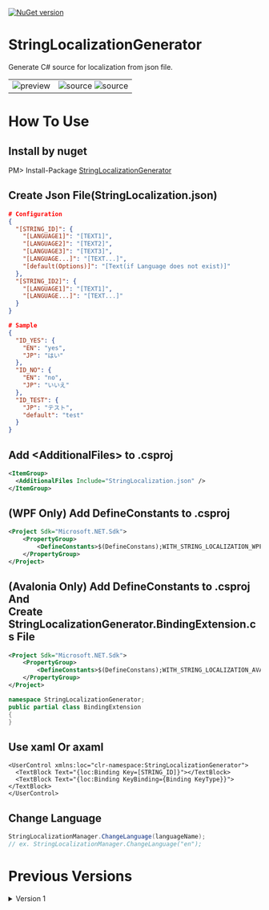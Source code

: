 [![NuGet version](https://badge.fury.io/nu/StringLocalizationGenerator.svg)](https://badge.fury.io/nu/StringLocalizationGenerator)

# StringLocalizationGenerator
Generate C# source for localization from json file.

|  |  |
|---|---|
| ![preview](https://user-images.githubusercontent.com/114784289/280459762-728222c9-7fa1-45a4-ab21-3e1bd90c8f88.gif) | ![source](https://user-images.githubusercontent.com/114784289/280459845-4d635ad1-7385-4144-b5f9-be71906cb02f.png) ![source](https://user-images.githubusercontent.com/114784289/280460029-613b3a3c-8f27-4690-ad60-00eb34de636c.png)  |

# How To Use
## Install by nuget
PM> Install-Package [StringLocalizationGenerator](https://www.nuget.org/packages/StringLocalizationGenerator)

## Create Json File(StringLocalization.json)
```json
# Configuration
{
  "[STRING_ID]": {
    "[LANGUAGE1]": "[TEXT1]",
    "[LANGUAGE2]": "[TEXT2]",
    "[LANGUAGE3]": "[TEXT3]",
    "[LANGUAGE...]": "[TEXT...]",
    "[default(Options)]": "[Text(if Language does not exist)]"
  },
  "[STRING_ID2]": {
    "[LANGUAGE1]": "[TEXT1]",
    "[LANGUAGE...]": "[TEXT...]"
  }
}
```
```json
# Sample
{
  "ID_YES": {
    "EN": "yes",
    "JP": "はい"
  },
  "ID_NO": {
    "EN": "no",
    "JP": "いいえ"
  },
  "ID_TEST": {
    "JP": "テスト",
    "default": "test"
  }
}
```

## Add \<AdditionalFiles\> to .csproj
```xml
<ItemGroup>
  <AdditionalFiles Include="StringLocalization.json" />
</ItemGroup>
```

## (WPF Only) Add DefineConstants to .csproj
```xml
<Project Sdk="Microsoft.NET.Sdk">
	<PropertyGroup>
		<DefineConstants>$(DefineConstans);WITH_STRING_LOCALIZATION_WPF_MARKUP</DefineConstants>
	</PropertyGroup>
</Project>
```

## (Avalonia Only) Add DefineConstants to .csproj And <br/>Create StringLocalizationGenerator.BindingExtension.cs File
```xml
<Project Sdk="Microsoft.NET.Sdk">
	<PropertyGroup>
		<DefineConstants>$(DefineConstans);WITH_STRING_LOCALIZATION_AVALONIA_MARKUP</DefineConstants>
	</PropertyGroup>
</Project>
```
```csharp
namespace StringLocalizationGenerator;
public partial class BindingExtension
{
}
```

## Use xaml Or axaml
```xaml
<UserControl xmlns:loc="clr-namespace:StringLocalizationGenerator">
  <TextBlock Text="{loc:Binding Key=[STRING_ID]}"></TextBlock>
  <TextBlock Text="{loc:Binding KeyBinding={Binding KeyType}}"></TextBlock>
</UserControl>
```

## Change Language
```csharp
StringLocalizationManager.ChangeLanguage(languageName);
// ex. StringLocalizationManager.ChangeLanguage("en");
```

# Previous Versions
<details>
<summary>Version 1</summary>
  
# How To Use
## Install by nuget
PM> Install-Package [StringLocalizationGenerator](https://www.nuget.org/packages/StringLocalizationGenerator)

## Create Languages Json File(StringLocalization.json)
```json
# Configuration
{
  "[STRING_ID]": {
    "[LANGUAGE1]": "[TEXT1]",
    "[LANGUAGE2]": "[TEXT2]",
    "[LANGUAGE3]": "[TEXT3]",
    "[LANGUAGE...]": "[TEXT...]",
    "[default(Options)]": "[Text(if Language does not exist)]"
  },
  "[STRING_ID2]": {
    "[LANGUAGE1]": "[TEXT1]",
    "[LANGUAGE...]": "[TEXT...]"
  }
}
```
```json
# Sample
{
  "ID_YES": {
    "EN": "yes",
    "JP": "はい"
  },
  "ID_NO": {
    "EN": "no",
    "JP": "いいえ"
  },
  "ID_TEST": {
    "JP": "テスト",
    "default": "test"
  }
}
```
  
## (WPF Only) Add OutputWpfMarkupExtension to .csproj
```xml
<ItemGroup>
  <CompilerVisibleProperty Include="StringLocalizationGenerator_OutputWpfMarkupExtension" />
</ItemGroup>
<PropertyGroup>
  <StringLocalizationGenerator_OutputWpfMarkupExtension>Enable</StringLocalizationGenerator_OutputWpfMarkupExtension>
</PropertyGroup>
```

## (Avalonia Only) Add OutputAvaloniaMarkupExtension to .csproj And <br/>Create StringLocalizationGenerator.BindingExtension.cs File
```xml
<ItemGroup>
  <CompilerVisibleProperty Include="StringLocalizationGenerator_OutputAvaloniaMarkupExtension" />
</ItemGroup>
<PropertyGroup>
  <StringLocalizationGenerator_OutputAvaloniaMarkupExtension>Enable</StringLocalizationGenerator_OutputAvaloniaMarkupExtension>
</PropertyGroup>
```
```csharp
namespace StringLocalizationGenerator;
public partial class BindingExtension
{
}
```

## Use xaml Or axaml
```xaml
<UserControl xmlns:loc="clr-namespace:StringLocalizationGenerator">
  <TextBlock Text="{loc:Binding Key=[STRING_ID]}"></TextBlock>
  <TextBlock Text="{loc:Binding KeyBinding={Binding KeyType}}"></TextBlock>
</UserControl>
```

## Change Language
```csharp
StringLocalizationManager.ChangeLanguage(languageName);
// ex. StringLocalizationManager.ChangeLanguage("en");
```
</details>



